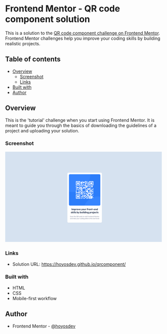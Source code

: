 # Frontend Mentor - QR code component solution

This is a solution to the [QR code component challenge on Frontend Mentor](https://www.frontendmentor.io/challenges/qr-code-component-iux_sIO_H). Frontend Mentor challenges help you improve your coding skills by building realistic projects. 

## Table of contents

- [Overview](#overview)
  - [Screenshot](#screenshot)
  - [Links](#links)
- [Built with](#built-with)
- [Author](#author)

## Overview

This is the 'tutorial' challenge when you start using Frontend Mentor. It is meant to guide you through the basics of downloading the guidelines of a project and uploading your solution.

### Screenshot

![](./images/screenshot.png)

### Links

- Solution URL: https://hoyosdev.github.io/qrcomponent/

### Built with

- HTML
- CSS
- Mobile-first workflow

## Author

- Frontend Mentor - [@hoyosdev](https://www.frontendmentor.io/profile/yourusername)

